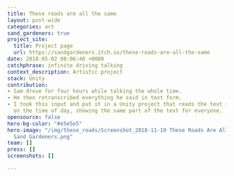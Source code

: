 ```yaml
---
title: These roads are all the same
layout: post-wide
categories: art
sand_gardeners: true
project_site:
  title: Project page
  url: https://sandgardeners.itch.io/these-roads-are-all-the-same
date: 2018-05-02 08:06:40 +0000
catchphrase: infinite driving talking
context_description: Artistic project
stack: Unity
contribution:
- Sam drove for four hours while talking the whole time.
- He then retranscribed everything he said in text form.
- I took this input and put it in a Unity project that reads the text infinitely based
  on the time of day, showing the same part of the text for everyone.
opensource: false
hero-bg-color: "#e5e5e5"
hero-image: "/img/these_roads/Screenshot_2018-11-19 These Roads Are All The Same by
  Sand Gardeners.png"
team: []
press: []
screenshots: []

---
```


